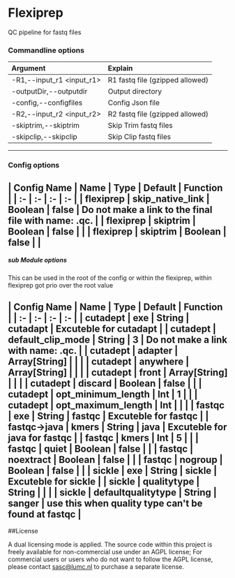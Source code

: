 # Flexiprep

QC pipeline for fastq files

### Commandline options
| Argument | Explain |
| :- | :- |
| -R1,--input_r1 <input_r1> | R1 fastq file (gzipped allowed) |
| -outputDir,--outputdir <outputdir> | Output directory |
| -config,--configfiles <configfiles> | Config Json file |
| -R2,--input_r2 <input_r2> | R2 fastq file (gzipped allowed) |
| -skiptrim,--skiptrim | Skip Trim fastq files |
| -skipclip,--skipclip | Skip Clip fastq files |
---
### Config options

| Config Name | Name |  Type | Default | Function |
| :- | :- | :- | :- |
| flexiprep | skip_native_link |  Boolean | false | Do not make a link to the final file with name: <sample>.qc.<fastq extension> |
| flexiprep | skiptrim | Boolean | false |  |
| flexiprep | skiptrim | Boolean | false |  |
---
##### sub Module options

This can be used in the root of the config or within the flexiprep, within flexiprep got prio over the root value

| Config Name | Name |  Type | Default | Function |
| :- | :- | :- | :- |
| cutadept | exe |  String | cutadapt | Excuteble for cutadapt |
| cutadept | default_clip_mode |  String | 3 | Do not make a link with name: <sample>.qc.<fastq extension> |
| cutadept | adapter |  Array[String] |  |  |
| cutadept | anywhere |  Array[String] |  |  |
| cutadept | front |  Array[String] |  |  |
| cutadept | discard |  Boolean | false |  |
| cutadept | opt_minimum_length |  Int | 1 |  |
| cutadept | opt_maximum_length | Int |  |  |
| fastqc | exe | String | fastqc | Excuteble for fastqc |
| fastqc->java | kmers |  String | java | Excuteble for java for fastqc |
| fastqc | kmers | Int | 5 |  |
| fastqc | quiet | Boolean | false |  |
| fastqc | noextract | Boolean | false |  |
| fastqc | nogroup | Boolean | false |  |
| sickle | exe | String | sickle | Excuteble for sickle |
| sickle | qualitytype | String |  |  |
| sickle | defaultqualitytype | String | sanger | use this when quality type can't be found at fastqc |
---
##License

A dual licensing mode is applied. The source code within this project is freely available for non-commercial use under an AGPL license; For commercial users or users who do not want to follow the AGPL license, please contact sasc@lumc.nl to purchase a separate license.
